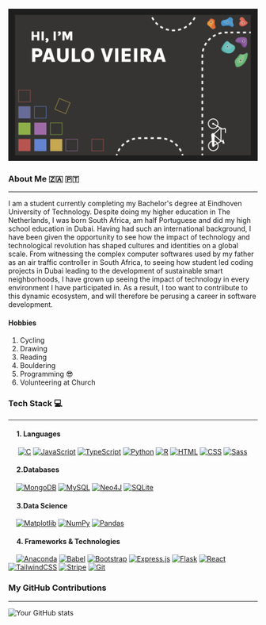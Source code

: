 ![Alt text](https://raw.githubusercontent.com/PauloVieira-1/PauloVieira-1/main/Screenshot%202025-02-17%20at%208.04.41%20PM.png)

### About Me 🇿🇦 🇵🇹	
---

I am a student currently completing my Bachelor's degree at Eindhoven University of Technology. Despite doing my higher education in The Netherlands, I was born South Africa, am half Portuguese and did my high school education in Dubai. Having had such an international background, I have been given the opportunity to see how the impact of technology and technological revolution has shaped cultures and identities on a global scale. From witnessing the complex computer softwares used by my father as an air traffic controller in South Africa, to seeing how student led coding projects in Dubai leading to the development of sustainable smart neighborhoods, I have grown up seeing the impact of technology in every environment I have participated in. As a result, I too want to contriibute to this dynamic ecosystem, and will therefore be perusing a career in software development.   

#### Hobbies 
1. Cycling 
2. Drawing 
3. Reading
4. Bouldering 
5. Programming 😎
6. Volunteering at Church 

### Tech Stack 💻
  ---
  #### &nbsp;&nbsp;&nbsp;&nbsp; 1. Languages 
&nbsp;&nbsp;&nbsp;&nbsp;  [![C](https://img.shields.io/badge/C-00599C?logo=c&logoColor=white)](#)
  [![JavaScript](https://img.shields.io/badge/JavaScript-F7DF1E?logo=javascript&logoColor=000)](#)
  [![TypeScript](https://img.shields.io/badge/TypeScript-3178C6?logo=typescript&logoColor=fff)](#)
  [![Python](https://img.shields.io/badge/Python-3776AB?logo=python&logoColor=fff)](#)
  [![R](https://img.shields.io/badge/R-%23276DC3.svg?logo=r&logoColor=white)](#)
  [![HTML](https://img.shields.io/badge/HTML-%23E34F26.svg?logo=html5&logoColor=white)](#)
  [![CSS](https://img.shields.io/badge/CSS-1572B6?logo=css3&logoColor=fff)](#)
  [![Sass](https://img.shields.io/badge/Sass-C69?logo=sass&logoColor=fff)](#)

  
  #### &nbsp;&nbsp;&nbsp;&nbsp; 2.Databases 
  &nbsp;&nbsp;&nbsp;&nbsp;[![MongoDB](https://img.shields.io/badge/MongoDB-%234ea94b.svg?logo=mongodb&logoColor=white)](#)
[![MySQL](https://img.shields.io/badge/MySQL-4479A1?logo=mysql&logoColor=fff)](#)
[![Neo4J](https://img.shields.io/badge/Neo4j-008CC1?logo=neo4j&logoColor=white)](#)
[![SQLite](https://img.shields.io/badge/SQLite-%2307405e.svg?logo=sqlite&logoColor=white)](#)

  #### &nbsp;&nbsp;&nbsp;&nbsp; 3.Data Science 
  &nbsp;&nbsp;&nbsp;&nbsp;[![Matplotlib](https://custom-icon-badges.demolab.com/badge/Matplotlib-71D291?logo=matplotlib&logoColor=fff)](#)
[![NumPy](https://img.shields.io/badge/NumPy-4DABCF?logo=numpy&logoColor=fff)](#)
[![Pandas](https://img.shields.io/badge/Pandas-150458?logo=pandas&logoColor=fff)](#)

#### &nbsp;&nbsp;&nbsp;&nbsp; 4. Frameworks &  Technologies
&nbsp;&nbsp;&nbsp;&nbsp;[![Anaconda](https://img.shields.io/badge/Anaconda-44A833?logo=anaconda&logoColor=fff)](#)
[![Babel](https://img.shields.io/badge/Babel-F9DC3E?logo=babel&logoColor=000)](#)
[![Bootstrap](https://img.shields.io/badge/Bootstrap-7952B3?logo=bootstrap&logoColor=fff)](#)
[![Express.js](https://img.shields.io/badge/Express.js-%23404d59.svg?logo=express&logoColor=%2361DAFB)](#)
[![Flask](https://img.shields.io/badge/Flask-000?logo=flask&logoColor=fff)](#)
[![React](https://img.shields.io/badge/React-%2320232a.svg?logo=react&logoColor=%2361DAFB)](#)
[![TailwindCSS](https://img.shields.io/badge/Tailwind%20CSS-%2338B2AC.svg?logo=tailwind-css&logoColor=white)](#)
[![Stripe](https://img.shields.io/badge/Stripe-5851DD?logo=stripe&logoColor=fff)](#)
[![Git](https://img.shields.io/badge/Git-F05032?logo=git&logoColor=fff)](#)


### My GitHub Contributions
---
![Your GitHub stats](https://github-readme-stats.vercel.app/api?username=PauloVieira-1&hide_border=true&show_icons=true&bg_color=151515&title_color=fb4362&icon_color=fb4362&text_bold=false&text_color=9e9e9e)

<!--
**PauloVieira-1/PauloVieira-1** is a ✨ _special_ ✨ repository because its `README.md` (this file) appears on your GitHub profile.

Here are some ideas to get you started:

- 🔭 I’m currently working on ...
- 🌱 I’m currently learning ...
- 👯 I’m looking to collaborate on ...
- 🤔 I’m looking for help with ...
- 💬 Ask me about ...
- 📫 How to reach me: ...
- 😄 Pronouns: ...
- ⚡ Fun fact: ...
-->
```

```
